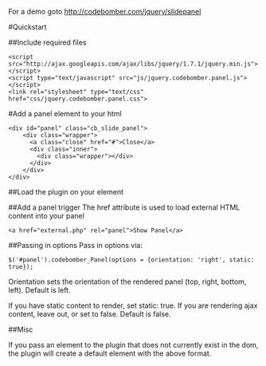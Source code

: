 For a demo goto http://codebomber.com/jquery/slidepanel

#Quickstart

##Include required files

    <script src="http://ajax.googleapis.com/ajax/libs/jquery/1.7.1/jquery.min.js"></script>
    <script type="text/javascript" src="js/jquery.codebomber.panel.js"></script>
    <link rel="stylesheet" type="text/css" href="css/jquery.codebomber.panel.css">

#Add a panel element to your html

    <div id="panel" class="cb_slide_panel">
        <div class="wrapper">
          <a class="close" href="#">Close</a>
          <div class="inner">
            <div class="wrapper"></div>
          </div>
        </div>
    </div>

##Load the plugin on your element 
    <script type="text/javascript">
        $(document).ready(
            function(){
                $('#panel').codebomber_Panel();
            }
        );
    </script>
    
    
##Add a panel trigger
The href attribute is used to load external HTML content into your panel
    
    <a href="external.php" rel="panel">Show Panel</a>

##Passing in options
Pass in options via:

    $('#panel').codebomber_Panel(options = {orientation: 'right', static: true});
    
Orientation sets the orientation of the rendered panel (top, right, bottom, left).  Default is left.

If you have static content to render, set static: true.  If you are rendering ajax content, leave out,
or set to false.  Default is false.


##Misc

If you pass an element to the plugin that does not currently exist in the dom, the plugin will create a default element with the above format.
